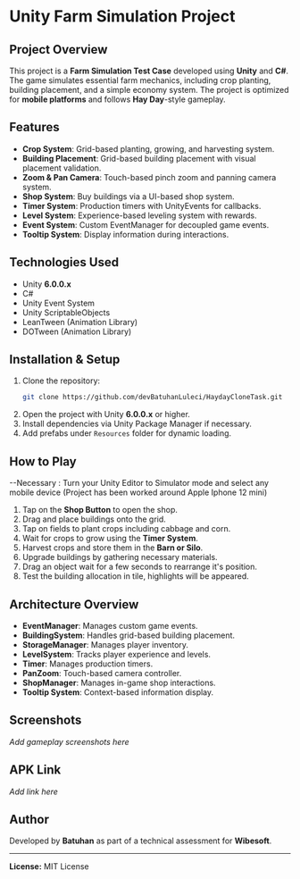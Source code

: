 # Unity Farm Simulation Project

## Project Overview

This project is a **Farm Simulation Test Case** developed using **Unity** and **C#**. The game simulates essential farm mechanics, including crop planting, building placement, and a simple economy system. The project is optimized for **mobile platforms** and follows **Hay Day**-style gameplay.

## Features

- **Crop System**: Grid-based planting, growing, and harvesting system.
- **Building Placement**: Grid-based building placement with visual placement validation.
- **Zoom & Pan Camera**: Touch-based pinch zoom and panning camera system.
- **Shop System**: Buy buildings via a UI-based shop system.
- **Timer System**: Production timers with UnityEvents for callbacks.
- **Level System**: Experience-based leveling system with rewards.
- **Event System**: Custom EventManager for decoupled game events.
- **Tooltip System**: Display information during interactions.

## Technologies Used

- Unity **6.0.0.x**
- C#
- Unity Event System
- Unity ScriptableObjects
- LeanTween (Animation Library)
- DOTween (Animation Library)

## Installation & Setup

1. Clone the repository:
   ```bash
   git clone https://github.com/devBatuhanLuleci/HaydayCloneTask.git
   ```
2. Open the project with Unity **6.0.0.x** or higher.
3. Install dependencies via Unity Package Manager if necessary.
4. Add prefabs under `Resources` folder for dynamic loading.

## How to Play

--Necessary : Turn your Unity Editor to Simulator mode and select any mobile device (Project has been worked around Apple Iphone 12 mini)
1. Tap on the **Shop Button** to open the shop.
2. Drag and place buildings onto the grid.
3. Tap on fields to plant crops including cabbage and corn.
4. Wait for crops to grow using the **Timer System**.
5. Harvest crops and store them in the **Barn or Silo**.
6. Upgrade buildings by gathering necessary materials.
7. Drag an object wait for a few seconds to rearrange it's position.
8. Test the building allocation in tile, highlights will be appeared.
## Architecture Overview

- **EventManager**: Manages custom game events.
- **BuildingSystem**: Handles grid-based building placement.
- **StorageManager**: Manages player inventory.
- **LevelSystem**: Tracks player experience and levels.
- **Timer**: Manages production timers.
- **PanZoom**: Touch-based camera controller.
- **ShopManager**: Manages in-game shop interactions.
- **Tooltip System**: Context-based information display.

## Screenshots

*Add gameplay screenshots here*


## APK Link

*Add link here*
## Author

Developed by **Batuhan** as part of a technical assessment for **Wibesoft**.

---

**License:** MIT License
